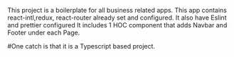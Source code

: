 This project is a boilerplate for all business related apps.
This app contains react-intl,redux, react-router already set and configured.
It also have Eslint and prettier configured
It includes 1 HOC component that adds Navbar and Footer under each Page. 

#One catch is that it is a Typescript based project.
